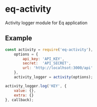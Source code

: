 # eq-activity
Activity logger module for Eq application


## Example

```JavaScript
const activity = require('eq-activity'),
    options = {
        api_key: 'API_KEY',
        secret:  'API_SECRET',
        url: 'http://localhsot:3000/api'
    },
    activity_logger = activity(options);

activity_logger.log('KEY', {
    value: {},
    extra: {}
}, callback);
```
